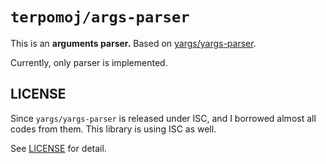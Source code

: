 # `terpomoj/args-parser`

This is an **arguments parser.** Based on [yargs/yargs-parser](https://github.com/yargs/yargs-parser).

Currently, only parser is implemented.

## LICENSE

Since `yargs/yargs-parser` is released under ISC, and I borrowed almost all codes from them. This library is using ISC as well.

See [LICENSE](LICENSE) for detail.
